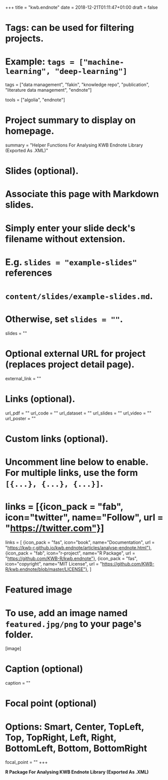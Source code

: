+++
title = "kwb.endnote"
date = 2018-12-21T01:11:47+01:00
draft = false

# Tags: can be used for filtering projects.
# Example: `tags = ["machine-learning", "deep-learning"]`
tags = ["data management", "fakin", "knowledge repo", "publication", "literature data management", "endnote"]

tools = ["algolia", "endnote"]


# Project summary to display on homepage.
summary = "Helper Functions For Analysing KWB Endnote Library (Exported As .XML)"

# Slides (optional).
#   Associate this page with Markdown slides.
#   Simply enter your slide deck's filename without extension.
#   E.g. `slides = "example-slides"` references 
#   `content/slides/example-slides.md`.
#   Otherwise, set `slides = ""`.
slides = ""

# Optional external URL for project (replaces project detail page).
external_link = ""

# Links (optional).
url_pdf = ""
url_code = ""
url_dataset = ""
url_slides = ""
url_video = ""
url_poster = ""

# Custom links (optional).
#   Uncomment line below to enable. For multiple links, use the form `[{...}, {...}, {...}]`.
# links = [{icon_pack = "fab", icon="twitter", name="Follow", url = "https://twitter.com"}]
links = [
{icon_pack = "fas", icon="book", name="Documentation", url = "https://kwb-r.github.io/kwb.endnote/articles/analyse-endnote.html"},
{icon_pack = "fab", icon="r-project", name="R Package", url = "https://github.com/KWB-R/kwb.endnote"}, 
{icon_pack = "fas", icon="copyright", name="MIT License", url = "https://github.com/KWB-R/kwb.endnote/blob/master/LICENSE"},
]


# Featured image
# To use, add an image named `featured.jpg/png` to your page's folder. 
[image]
  # Caption (optional)
  caption = ""

  # Focal point (optional)
  # Options: Smart, Center, TopLeft, Top, TopRight, Left, Right, BottomLeft, Bottom, BottomRight
  focal_point = ""
+++

**R Package For Analysing KWB Endnote Library (Exported As .XML)**
